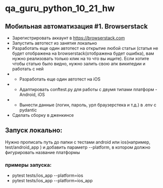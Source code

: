 # qa_guru_python_10_21_hw

## Мобильная автоматизация #1. Browserstack
- Зарегистрировать аккаунт в https://browserstack.com  
- Запустить автотест из занятия локально  
- Разработать еще один автотест на открытие любой статьи (статья не будет отображена на browserstack(отображена будет ошибка), вам нужно реализовать только клик на то что вы ищите). Если хотите чтобы статью было видно, нужно залить свою апк википедии и работать с ней
- * Разработать еще один автотест на iOS  
- * Адаптировать conftest.py для работы с двумя типами платформ - Android, iOS
- * Вынести данные (логин, пароль, урл браузерстека и т.д.) в .env с pydantic
- Сделать сборку в дженкинсе

## Запуск локально:
Нужно прописать путь до папки с тестами android или ios(например, test/android_app ) и добавить параметр --platform, в котором должно фигурировать название платформы
### примеры запуска:
- pytest tests/ios_app --platform=ios
- pytest tests/ios_app --platform=ios_app
